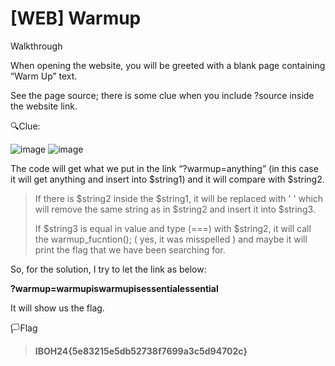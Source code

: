 # [WEB] Warmup

Walkthrough

When opening the website, you will be greeted with a blank page containing “Warm Up” text.

See the page source; there is some clue when you include ?source inside the website link.

🔍Clue:

![image](https://github.com/user-attachments/assets/0e56b441-c378-4626-8ae0-dff037acf261)
![image](https://github.com/user-attachments/assets/a1d2ea66-23bd-4ca6-8037-b7d876a44205)

The code will get what we put in the link “?warmup=anything” (in this case it will get
anything and insert into $string1) and it will compare with $string2.

>If there is $string2 inside the $string1, it will be replaced with ' ' which will remove the same
string as in $string2 and insert it into $string3.
>
>If $string3 is equal in value and type (===) with $string2, it will call the warmup_fucntion();
( yes, it was misspelled ) and maybe it will print the flag that we have been searching for.

So, for the solution, I try to let the link as below:

**?warmup=warmupiswarmupisessentialessential**

It will show us the flag.

🏳️Flag
>**IBOH24{5e83215e5db52738f7699a3c5d94702c}**
